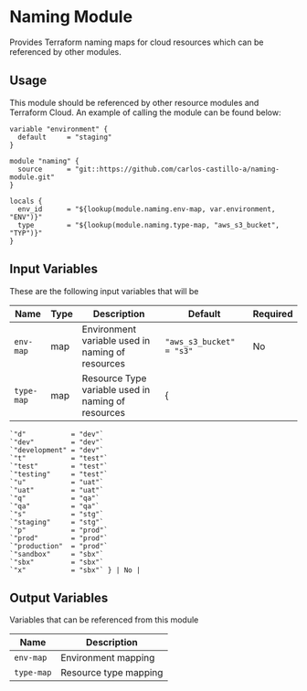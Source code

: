 # Naming Module
Provides Terraform naming maps for cloud resources which can be referenced by other modules.

## Usage
This module should be referenced by other resource modules and Terraform Cloud. An example of calling the module can be found below:

```
variable "environment" {
  default     = "staging"
}

module "naming" {
  source      = "git::https://github.com/carlos-castillo-a/naming-module.git"
}

locals {
  env_id      = "${lookup(module.naming.env-map, var.environment, "ENV")}"
  type        = "${lookup(module.naming.type-map, "aws_s3_bucket", "TYP")}"
}
```

## Input Variables
These are the following input variables that will be 

| Name        | Type | Description | Default | Required |
| ----------- | ----------- | ----------- | ----------- | ----------- |
| `env-map`   | map |  Environment variable used in naming of resources  | `"aws_s3_bucket"          = "s3"` | No |
| `type-map`  | map |  Resource Type variable used in naming of resources  |    {
    `"d"           = "dev"`   
    `"dev"         = "dev"`  
    `"development" = "dev"`  
    `"t"           = "test"`  
    `"test"        = "test"`  
    `"testing"     = "test"`  
    `"u"           = "uat"`  
    `"uat"         = "uat"`  
    `"q"           = "qa"`  
    `"qa"          = "qa"`  
    `"s"           = "stg"`  
    `"staging"     = "stg"`  
    `"p"           = "prod"`  
    `"prod"        = "prod"`  
    `"production"  = "prod"`  
    `"sandbox"     = "sbx"`  
    `"sbx"         = "sbx"`  
    `"x"           = "sbx"` } | No |

## Output Variables
Variables that can be referenced from this module

| Name  | Description |
| ------------- | ------------- |
| `env-map`  | Environment mapping  |
| `type-map` | Resource type mapping  |